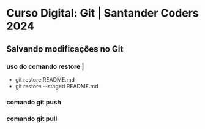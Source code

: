 # Curso Digital: Git | Santander Coders 2024

## Salvando modificações no Git

### uso do comando restore | 
* git restore README.md
* git restore --staged README.md

### comando git push

### comando git pull 
